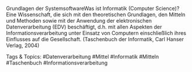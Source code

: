Grundlagen der SystemsoftwareWas ist Informatik (Computer Science)?
Eine Wissenschaft, die sich mit den theoretischen Grundlagen, den Mitteln und Methoden sowie 
mit der Anwendung der elektronischen Datenverarbeitung (EDV) beschäftigt, d.h. mit allen 
Aspekten der Informationsverarbeitung unter Einsatz von Computern einschließlich ihres Einflusses 
auf die Gesellschaft. (Taschenbuch der Informatik, Carl Hanser Verlag, 2004)

   Tags & Topics:
   #Datenverarbeitung
   #Mittel
   #Informatik
   #Mitteln
   #Taschenbuch
   #Informationsverarbeitung